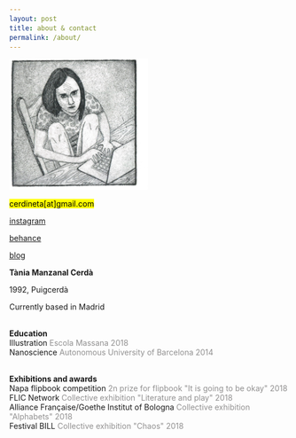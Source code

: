 ```yaml
---
layout: post
title: about & contact
permalink: /about/
---
```



<div class="row">


<div class="column-33">


  <img src="/images/selfportrait.jpg" alt="drawing" width="250"><br>

<mark>cerdineta[at]gmail.com</mark><br>

<a target="_blank" rel="noopener noreferrer"  href="https://instagram.com/{{ site.instagram_username }}" >instagram</a><br>

  <a target="_blank" rel="noopener noreferrer"  href="https://behance.net/{{ site.behance_username }}" >behance</a><br>

  <a href="{{ site.baseurl }}/blog/">blog</a><br>




</div>

<div class="column-75">

<p align="left">
<b>Tània Manzanal Cerdà</b> <br>

1992, Puigcerdà <br>

Currently based in Madrid <br><br>


<b>Education</b><br>
Illustration <font color="#919090">Escola Massana 2018</font><br>
Nanoscience <font color="#919090">Autonomous University of Barcelona 2014</font><br><br>

<b>Exhibitions and awards</b><br>
Napa flipbook competition <font color="#919090">2n prize for flipbook "It is going to be okay" 2018</font><br>
FLIC Network <font color="#919090">Collective exhibition "Literature and play" 2018</font><br>
Alliance Française/Goethe Institut of Bologna <font color="#919090">Collective exhibition "Alphabets" 2018</font><br>
Festival BILL <font color="#919090">Collective exhibition "Chaos" 2018</font><br>
</p>
</div>
</div>
